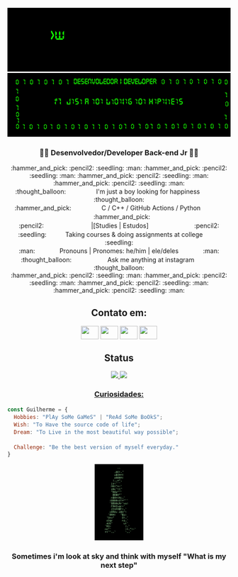 <p align="center">
<img src="https://raw.githubusercontent.com/Guilherme-A-Silva/Guilherme/main/imagens/Update.gif" width="1200px">
<img src="https://raw.githubusercontent.com/Guilherme-A-Silva/Guilherme/main/imagens/sub.gif" width="1000px">
<h3 align="center">👨‍💻 Desenvolvedor/Developer Back-end Jr 👨‍💻 </h3>
<div p align="center">
  :hammer_and_pick: :pencil2: :seedling: :man: :hammer_and_pick: :pencil2: :seedling: :man: :hammer_and_pick: :pencil2: :seedling: :man: :hammer_and_pick: :pencil2: :seedling: :man: </br>
   :thought_balloon: ㅤㅤㅤㅤㅤI'm just a boy looking for happinessㅤㅤㅤㅤ :thought_balloon: </br>
   :hammer_and_pick: ㅤㅤㅤㅤㅤC / C++ / GitHub Actions / Pythonㅤㅤㅤㅤㅤ:hammer_and_pick: </br>
   :pencil2:         ㅤㅤㅤㅤㅤㅤㅤㅤ|[Studies | Estudos]ㅤㅤㅤㅤㅤㅤㅤㅤ:pencil2: </br>
   :seedling:        ㅤㅤㅤTaking courses & doing assignments at collegeㅤㅤㅤ :seedling:</br>
   :man:             ㅤㅤㅤㅤPronouns | Pronomes: he/him | ele/delesㅤㅤㅤㅤ :man:</br>
   :thought_balloon: ㅤㅤㅤㅤㅤㅤAsk me anything at instagramㅤㅤㅤㅤ :thought_balloon: </br>
   :hammer_and_pick: :pencil2: :seedling: :man: :hammer_and_pick: :pencil2: :seedling: :man: :hammer_and_pick: :pencil2: :seedling: :man: :hammer_and_pick: :pencil2: :seedling: :man:
</div>
<h2 align="center">Contato em:</h3> 
<p align="center">
<a href="https://twitter.com/Guilherme_AS0" target="blank"><img align="center" src="https://cdn.jsdelivr.net/npm/simple-icons@3.0.1/icons/twitter.svg" alt="" height="30" width="40"/></a>
<a href="seu link" target="blank"><img align="center" src="https://cdn.jsdelivr.net/npm/simple-icons@3.0.1/icons/linkedin.svg" alt="" height="30" width="40" /></a>
<a href="https://www.instagram.com/guilherme_a.s16/" target="blank"><img align="center" src="https://cdn.jsdelivr.net/npm/simple-icons@3.0.1/icons/instagram.svg" alt="" height="30" width="40" /></a>
<a href="seu link" target="blank"><img align="center" src="https://cdn.jsdelivr.net/npm/simple-icons@3.0.1/icons/youtube.svg" alt="" height="30" width="40" /></a>
<h2 align="center"> Status </h2>
<div align="center">
  <a href="https://github.com/Guilherme-A-Silva">
  <img height="180em" src="https://github-readme-stats.vercel.app/api?username=Guilherme-A-Silva&show_icons=true&theme=dark&include_all_commits=true&count_private=true"/>
  <img height="180em" src="https://github-readme-stats.vercel.app/api/top-langs/?username=Guilherme-A-Silva&layout=compact&langs_count=7&theme=dark"/>
</div>  
<h3 align="center"> Curiosidades: </h3>
  
```javascript
const Guilherme = {
  Hobbies: "PlAy SoMe GaMeS" | "ReAd SoMe BoOkS";
  Wish: "To Have the source code of life";
  Dream: "To Live in the most beautiful way possible"; 
  
  Challenge: "Be the best version of myself everyday."
}
```
<p align="center">
<img src="https://github.com/Guilherme-A-Silva/Guilherme/blob/main/imagens/Walking.gif" width="110px">
  <h3 align="center"> Sometimes i'm look at sky and think with myself "What is my next step" </h3>
